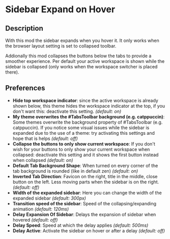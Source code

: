 # Sidebar Expand on Hover

## Description

With this mod the sidebar expands when you hover it. It only works when the browser layout setting is set to collapsed toolbar.

Addionally this mod collapses the buttons below the tabs to provide a smoother experience. Per default your active workspace is shown while the sidebar is collapsed (only works when the workspace switcher is placed there).

## Preferences

- **Hide top workspace indicator**: since the active workspace is already shown below, this theme hides the workspace indicator at the top, if you don't want this: deactivate this setting. _(default: on)_
- **My theme overwrites the #TabsToolbar background (e.g. catppuccin)**: Some themes overwrite the background property of #TabsToolbar (e.g. catppuccin). If you notice some visual issues while the sidebar is expanded due to the use of a theme: try activating this settings and hope that is helps _(default: off)_
- **Collapse the buttons to only show current workspace**: If you don't wish for your buttons to only show your current workspace when collapsed: deactivate this setting and it shows the first button instead when collapsed _(default: on)_
- **Default Tab Background Shape**: When turned on every corner of the tab background is rounded (like in default zen) _(default: on)_
- **Inverted Tab Direction**: Favicon on the right, title in the middle, close button on the left. Less moving parts when the sidebar is on the right. _(default: off)_
- **Width of the expanded sidebar**: Here you can change the width of the expanded sidebar _(default: 300px)_
- **Transition speed of the sidebar**: Speed of the collapsing/expanding animation _(default: 120ms)_
- **Delay Expansion Of Sidebar**: Delays the expansion of sidebar when hovered _(default: off)_
- **Delay Speed**: Speed at which the delay applies _(default: 500ms)_
- **Delay Active**: Activate the sidebar on hover or after a delay _(default: off)_
